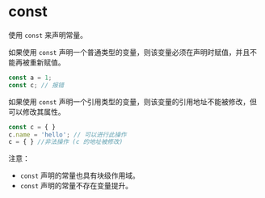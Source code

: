 # const  

使用 `const` 来声明常量。

如果使用 `const` 声明一个普通类型的变量，则该变量必须在声明时赋值，并且不能再被重新赋值。

```js
const a = 1;
const c; // 报错
```

如果使用 `const` 声明一个引用类型的变量，则该变量的引用地址不能被修改，但可以修改其属性。

```js
const c = { }
c.name = 'hello'; // 可以进行此操作
c = { } //非法操作 (c 的地址被修改) 
```

注意：

- `const` 声明的常量也具有块级作用域。
- `const` 声明的常量不存在变量提升。
